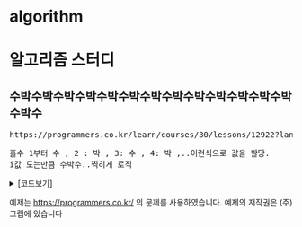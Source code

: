 # algorithm
# 알고리즘 스터디


## 수박수박수박수박수박수박수박수박수박수박수박수박수박수박수
   
<pre>
https://programmers.co.kr/learn/courses/30/lessons/12922?language=java
</pre>

<pre>
홀수 1부터 수 , 2 : 박 , 3: 수 , 4: 박 ,..이런식으로 값을 할당.
i값 도는만큼 수박수..찍히게 로직
</pre>
<details><summary>[코드보기]</summary>
	

	
```java

class SuBak {
  public String solution(int n) {
     String answer = "";
      for(int i = 1 ; i <= n ; i ++){
          if(i%2!=0){
              answer += "수";
          }else
              answer += "박";
      }
      return answer;
  }
}
 ```
 
 </details>
 
 예제는 https://programmers.co.kr/ 의 문제를 사용하였습니다. 예제의 저작권은 (주)그랩에 있습니다
